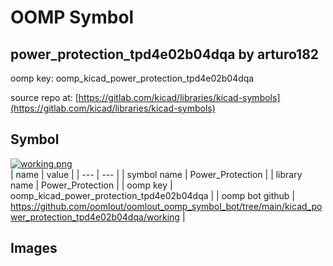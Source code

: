 # OOMP Symbol  
## power_protection_tpd4e02b04dqa  by arturo182  
  
oomp key: oomp_kicad_power_protection_tpd4e02b04dqa  
  
source repo at: [https://gitlab.com/kicad/libraries/kicad-symbols](https://gitlab.com/kicad/libraries/kicad-symbols)  
## Symbol  
  
[![working.png](working_600.png)](working.png)  
| name | value | 
| --- | --- | 
| symbol name | Power_Protection | 
| library name | Power_Protection | 
| oomp key | oomp_kicad_power_protection_tpd4e02b04dqa | 
| oomp bot github | https://github.com/oomlout/oomlout_oomp_symbol_bot/tree/main/kicad_power_protection_tpd4e02b04dqa/working | 
## Images  
